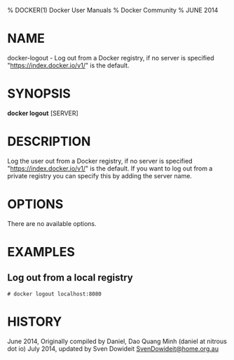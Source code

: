 % DOCKER(1) Docker User Manuals
% Docker Community
% JUNE 2014
# NAME
docker-logout - Log out from a Docker registry, if no server is specified "https://index.docker.io/v1/" is the default.

# SYNOPSIS
**docker logout**
[SERVER]

# DESCRIPTION
Log the user out from a Docker registry, if no server is
specified "https://index.docker.io/v1/" is the default. If you want to
log out from a private registry you can specify this by adding the server name.

# OPTIONS
There are no available options.

# EXAMPLES

## Log out from a local registry

    # docker logout localhost:8080

# HISTORY
June 2014, Originally compiled by Daniel, Dao Quang Minh (daniel at nitrous dot io)
July 2014, updated by Sven Dowideit <SvenDowideit@home.org.au>
